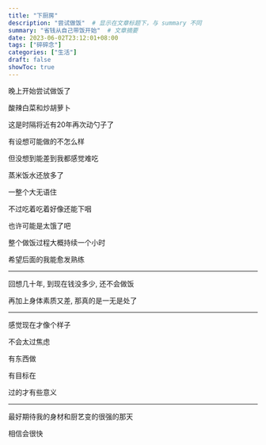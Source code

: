 ```yaml
---
title: "下厨房"
description: "尝试做饭"  # 显示在文章标题下，与 summary 不同
summary: "省钱从自己带饭开始"  # 文章摘要
date: 2023-06-02T23:12:01+08:00
tags: ["碎碎念"]
categories: ["生活"]
draft: false
showToc: true
---
```


晚上开始尝试做饭了

酸辣白菜和炒胡萝卜

这是时隔将近有20年再次动勺子了

有设想可能做的不怎么样

但没想到能差到我都感觉难吃

蒸米饭水还放多了

一整个大无语住

不过吃着吃着好像还能下咽

也许可能是太饿了吧

整个做饭过程大概持续一个小时

希望后面的我能愈发熟练

***

回想几十年, 到现在钱没多少, 还不会做饭

再加上身体素质又差, 那真的是一无是处了

***

感觉现在才像个样子

不会太过焦虑

有东西做

有目标在

过的才有些意义

***

最好期待我的身材和厨艺变的很强的那天

相信会很快



